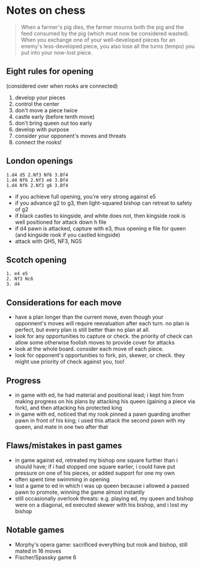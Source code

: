 # Notes on chess

> When a farmer's pig dies, the farmer mourns both the pig and the feed consumed by the pig (which must now be considered wasted).  When you exchange one of your well-developed pieces for an enemy's less-developed piece, you also lose all the turns (tempo) you put into your now-lost piece.

## Eight rules for opening
(considered over when rooks are connected)

1. develop your pieces
2. control the center
3. don't move a piece twice
4. castle early (before tenth move)
5. don't bring queen out too early
6. develop with purpose
7. consider your opponent's moves and threats
8. connect the rooks!

## London openings

```
1.d4 d5 2.Nf3 Nf6 3.Bf4
1.d4 Nf6 2.Nf3 e6 3.Bf4
1.d4 Nf6 2.Nf3 g6 3.Bf4
```

* if you achieve full opening, you're very strong against e5
* if you advance g2 to g3, then light-squared bishop can retreat to safety of g2
* if black castles to kingside, and white does not, then kingside rook is well positioned for attack down h file
* if d4 pawn is attacked, capture with e3, thus opening e file for queen (and kingside rook if you castled kingside)
* attack with QH5, NF3, NG5

## Scotch opening
```
1. e4 e5
2. Nf3 Nc6
3. d4 
```

## Considerations for each move

* have a plan longer than the current move, even though your opponnent's moves will require reevaluation after each turn.  no plan is perfect, but every plan is still better than no plan at all.
* look for any opportunities to capture or check.  the priority of check can allow some otherwise foolish moves to provide cover for attacks
* look at the whole board.  consider each move of each piece.
* look for opponent's opportunities to fork, pin, skewer, or check.  they might use priority of check against you, too!


## Progress
* in game with ed, he had material and positional lead; i kept him from making progress on his plans by attacking his queen (gaining a piece via fork), and then attacking his protected king
* in game with ed, noticed that my rook pinned a pawn guarding another pawn in front of his king; i used this attack the second pawn with my queen, and mate in one two after that

## Flaws/mistakes in past games
* in game against ed, retreated my bishop one square further than i should have; if i had stopped one square earlier, i could have put pressure on one of his pieces, or added support for one my own
* often spent time swimming in opening
* lost a game to ed in which i was up queen because i allowed a passed pawn to promote, winning the game almost instantly
* still occasionally overlook threats: e.g. playing ed, my queen and bishop were on a diagonal, ed executed skewer with his bishop, and i lost my bishop
 
## Notable games
* Morphy's opera game: sacrificed everything but rook and bishop, still mated in 16 moves
* Fischer/Spassky game 6
